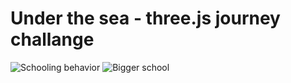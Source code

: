 # Under the sea - three.js journey challange

![Schooling behavior](./static/progress/Capture8.PNG)
![Bigger school](./static/progress/Capture9.PNG)

